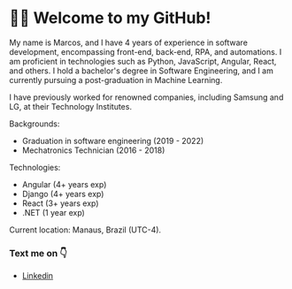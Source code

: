 # 🧑‍🚀  Welcome to my GitHub!

My name is Marcos, and I have 4 years of experience in software development, encompassing front-end, back-end, RPA, and automations. I am proficient in technologies such as Python, JavaScript, Angular, React, and others. I hold a bachelor's degree in Software Engineering, and I am currently pursuing a post-graduation in Machine Learning.

I have previously worked for renowned companies, including Samsung and LG, at their Technology Institutes.

Backgrounds:
- Graduation in software engineering (2019 - 2022)
- Mechatronics Technician (2016 - 2018)

Technologies:
- Angular (4+ years exp)
- Django (4+ years exp)
- React (3+ years exp)
- .NET (1 year exp)

Current location: Manaus, Brazil (UTC-4).

### Text me on 👇 

- [Linkedin](https://www.linkedin.com/in/marcos-vinicius-dev/)
